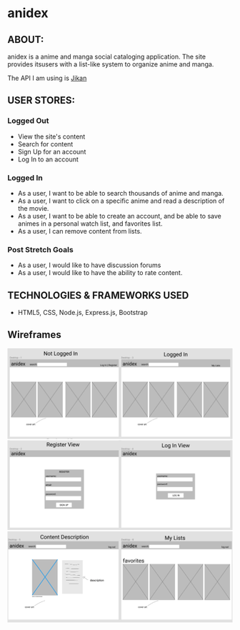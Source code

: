# anidex

## ABOUT:

anidex is a anime and manga social cataloging application. The site provides itsusers with a list-like system to organize anime and manga.

The API I am using is [Jikan](https://jikan.moe/)

## USER STORES:

### Logged Out
- View the site's content
- Search for content
- Sign Up for an account
- Log In to an account

### Logged In
- As a user, I want to be able to search thousands of anime and manga.
- As a user, I want to click on a specific anime and read a description of the movie.
- As a user, I want to be able to create an account, and be able to save animes in a personal watch list, and favorites list.
- As a user, I can remove content from lists.


### Post Stretch Goals
- As a user, I would like to have discussion forums
- As a user, I would like to have the ability to rate content.

## TECHNOLOGIES & FRAMEWORKS USED
- HTML5, CSS, Node.js, Express.js, Bootstrap

## Wireframes

![1](images/home.png)
![2](images/register.png)
![3](images/description.png)
